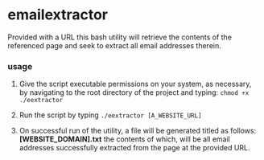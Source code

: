 # emailextractor
Provided with a URL this bash utility will retrieve the contents of the referenced page and seek to extract all email addresses therein.

### usage
1.  Give the script executable permissions on your system, as necessary, by navigating to the root directory of the project and typing: `chmod +x ./eextractor`

2.  Run the script by typing `./eextractor [A_WEBSITE_URL]`

3.  On successful run of the utility, a file will be generated titled as follows: __[WEBSITE_DOMAIN].txt__ the contents of which, will be all email addresses successfully extracted from the page at the provided URL. 
